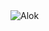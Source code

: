 <img src="https://komarev.com/ghpvc/?username=Alokzh&label=Profile%20views&color=0e75b6&style=flat" alt="Alok" />